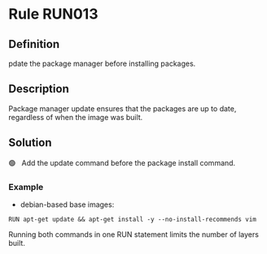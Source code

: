# Rule RUN013

## Definition

pdate the package manager before installing packages.
## Description
Package manager update ensures that the packages are up to date, regardless of when the image was built.


## Solution


 &#x1F7E2; &nbsp; Add the update command before the package install command.

### Example
* debian-based base images:
```
RUN apt-get update && apt-get install -y --no-install-recommends vim
```
Running both commands in one RUN statement limits the number of layers built. 


